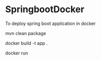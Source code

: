 # SpringbootDocker
To deploy spring boot application in docker

mvn clean package

docker build -t app .

docker run
